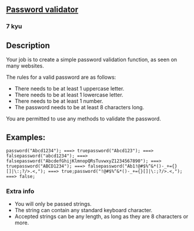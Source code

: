 <h2><a href=https://www.codewars.com/kata/56a921fa8c5167d8e7000053/train/javascript target="_blank">Password validator</a></h2><h3>7 kyu</h3><h2 id="description">Description</h2><p>Your job is to create a simple password validation function, as seen on many websites. </p><p>The rules for a valid password are as follows:</p><ul><li>There needs to be at least 1 uppercase letter.</li><li>There needs to be at least 1 lowercase letter.</li><li>There needs to be at least 1 number.</li><li>The password needs to be at least 8 characters long.</li></ul><p>You are permitted to use any methods to validate the password.</p><h2 id="examples">Examples:</h2><pre><code class="language-javascript"><span class="cm-variable">password</span>(<span class="cm-string">"Abcd1234"</span>); <span class="cm-operator">===</span><span class="cm-operator">&gt;</span> <span class="cm-atom">true</span><span class="cm-variable">password</span>(<span class="cm-string">"Abcd123"</span>); <span class="cm-operator">===</span><span class="cm-operator">&gt;</span> <span class="cm-atom">false</span><span class="cm-variable">password</span>(<span class="cm-string">"abcd1234"</span>); <span class="cm-operator">===</span><span class="cm-operator">&gt;</span> <span class="cm-atom">false</span><span class="cm-variable">password</span>(<span class="cm-string">"AbcdefGhijKlmnopQRsTuvwxyZ1234567890"</span>); <span class="cm-operator">===</span><span class="cm-operator">&gt;</span> <span class="cm-atom">true</span><span class="cm-variable">password</span>(<span class="cm-string">"ABCD1234"</span>); <span class="cm-operator">===</span><span class="cm-operator">&gt;</span> <span class="cm-atom">false</span><span class="cm-variable">password</span>(<span class="cm-string">"Ab1!@#$%^&amp;*()-_+={}[]|\:;?/&gt;.&lt;,"</span>); <span class="cm-operator">===</span><span class="cm-operator">&gt;</span> <span class="cm-atom">true</span>;<span class="cm-variable">password</span>(<span class="cm-string">"!@#$%^&amp;*()-_+={}[]|\:;?/&gt;.&lt;,"</span>); <span class="cm-operator">===</span><span class="cm-operator">&gt;</span> <span class="cm-atom">false</span>;</code></pre><h3 id="extra-info">Extra info</h3><ul><li>You will only be passed strings.</li><li>The string can contain any standard keyboard character.</li><li>Accepted strings can be any length, as long as they are 8 characters or more.</li></ul>